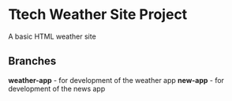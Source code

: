 # Ttech Weather Site Project

A basic HTML weather site

## Branches

**weather-app** - for development of the weather app
**new-app** - for development of the news app
